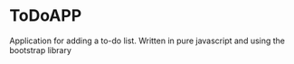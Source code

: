 # ToDoAPP

Application for adding a to-do list. Written in pure javascript and using the bootstrap library
